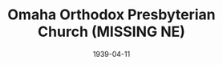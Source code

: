 ---
date: &id001 1939-04-11
end_date: null
location:
  address: Omaha
  city: MISSING
  state: NE
minister:
- end: 1945-01-01
  name: Robert Brown
  start: 1939-01-01
  type: pastor
- end: 1974-01-01
  name: Reginald Voorhees
  start: 1945-01-01
  type: pastor
- end: 1979-01-01
  name: Ransom Webster Jr.
  start: 1974-01-01
  type: pastor
- end: 1980-04-30
  name: V. Robert Nilson
  start: 1979-01-01
  type: supply
ministers:
- Robert Brown
- Reginald Voorhees
- Ransom Webster Jr.
- V. Robert Nilson
name: Omaha Orthodox Presbyterian Church
names:
- end: 1980-04-30
  name: Omaha Orthodox Presbyterian Church
  start: 1939-04-11
origination_date: *id001
raw_data: "NEBRASKA Omaha\nOmaha Orthodox Presbyterian Church  (April 11, 1939\u2013\
  April 30, 1980)\nPastors: Robert Brown, 1939\u201345\nReginald V oorhees, 1945\u2013\
  74\nRansom Webster, Jr., 1974\u201379\nV . Robert Nilson (Supply), 1979\u201380"
received_from: null
states:
- NE
status:
  active: false
  end_date: null
  reason: null
  received_from: null
  withdrawal_to: null
title: Omaha Orthodox Presbyterian Church (MISSING NE)

---